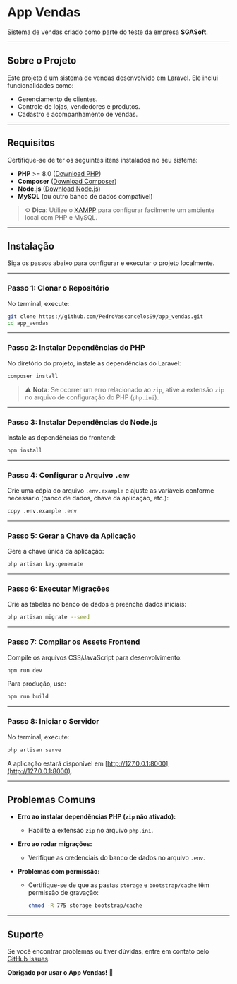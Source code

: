 # **App Vendas**

Sistema de vendas criado como parte do teste da empresa **SGASoft**.

---

## **Sobre o Projeto**

Este projeto é um sistema de vendas desenvolvido em Laravel. Ele inclui funcionalidades como:

- Gerenciamento de clientes.
- Controle de lojas, vendedores e produtos.
- Cadastro e acompanhamento de vendas.

---

## **Requisitos**

Certifique-se de ter os seguintes itens instalados no seu sistema:

- **PHP** >= 8.0 ([Download PHP](https://www.php.net/))
- **Composer** ([Download Composer](https://getcomposer.org/))
- **Node.js** ([Download Node.js](https://nodejs.org/pt))
- **MySQL** (ou outro banco de dados compatível)

> ⚙️ **Dica**: Utilize o [XAMPP](https://www.apachefriends.org/pt_br/index.html) para configurar facilmente um ambiente local com PHP e MySQL.

---

## **Instalação**

Siga os passos abaixo para configurar e executar o projeto localmente.

---

### **Passo 1: Clonar o Repositório**

No terminal, execute:

```bash
git clone https://github.com/PedroVasconcelos99/app_vendas.git
cd app_vendas
```

---

### **Passo 2: Instalar Dependências do PHP**

No diretório do projeto, instale as dependências do Laravel:

```bash
composer install
```

> ⚠️ **Nota**: Se ocorrer um erro relacionado ao `zip`, ative a extensão `zip` no arquivo de configuração do PHP (`php.ini`).

---

### **Passo 3: Instalar Dependências do Node.js**

Instale as dependências do frontend:

```bash
npm install
```

---

### **Passo 4: Configurar o Arquivo `.env`**

Crie uma cópia do arquivo `.env.example` e ajuste as variáveis conforme necessário (banco de dados, chave da aplicação, etc.):

```bash
copy .env.example .env
```

---

### **Passo 5: Gerar a Chave da Aplicação**

Gere a chave única da aplicação:

```bash
php artisan key:generate
```

---

### **Passo 6: Executar Migrações**

Crie as tabelas no banco de dados e preencha dados iniciais:

```bash
php artisan migrate --seed
```

---

### **Passo 7: Compilar os Assets Frontend**

Compile os arquivos CSS/JavaScript para desenvolvimento:

```bash
npm run dev
```

Para produção, use:

```bash
npm run build
```

---

### **Passo 8: Iniciar o Servidor**

No terminal, execute:

```bash
php artisan serve
```

A aplicação estará disponível em [http://127.0.0.1:8000](http://127.0.0.1:8000).

---

## **Problemas Comuns**

- **Erro ao instalar dependências PHP (`zip` não ativado):**
  - Habilite a extensão `zip` no arquivo `php.ini`.

- **Erro ao rodar migrações:**
  - Verifique as credenciais do banco de dados no arquivo `.env`.

- **Problemas com permissão:**
  - Certifique-se de que as pastas `storage` e `bootstrap/cache` têm permissão de gravação:
    ```bash
    chmod -R 775 storage bootstrap/cache
    ```

---

## **Suporte**

Se você encontrar problemas ou tiver dúvidas, entre em contato pelo [GitHub Issues](https://github.com/PedroVasconcelos99/app_vendas/issues).

**Obrigado por usar o App Vendas!** 🚀

